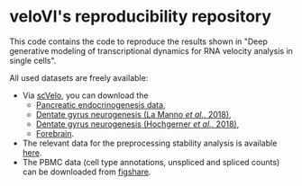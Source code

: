 # veloVI's reproducibility repository

This code contains the code to reproduce the results shown in "Deep generative modeling of transcriptional dynamics for RNA velocity analysis in single cells".

All used datasets are freely available:
* Via [scVelo](https://scvelo.readthedocs.io/), you can download the
    * [Pancreatic endocrinogenesis data](https://scvelo.readthedocs.io/scvelo.datasets.pancreas/#scvelo.datasets.pancreas),
    * [Dentate gyrus neurogenesis (La Manno *et al.*, 2018)](https://scvelo.readthedocs.io/scvelo.datasets.dentategyrus_lamanno/#scvelo.datasets.dentategyrus_lamanno),
    * [Dentate gyrus neurogenesis (Hochgerner *et al.*, 2018)](https://scvelo.readthedocs.io/scvelo.datasets.dentategyrus/#scvelo.datasets.dentategyrus),
    * [Forebrain](https://scvelo.readthedocs.io/scvelo.datasets.forebrain/#scvelo.datasets.forebrain).
* The relevant data for the preprocessing stability analysis is available [here](https://www.fmi.ch/groups/gbioinfo/RNAVeloQuant/RNAVeloQuant.html).
* The PBMC data (cell type annotations, unspliced and spliced counts) can be downloaded from [figshare](https://figshare.com/projects/veloVI_datasets/145476).

